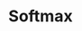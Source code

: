 ---
title: "Softmax"

categories: ['']

tags: ['Softmax']

arabic: ['دالة تحدد الاحتمالات لكل فئة ممكنة في نموذج تصنيف متعدد الفئات']

publishers: ['معجم مصطلحات التعلم الآلي والتعلم العميق وعلم البيانات']

types: "word"

slug: ""
---